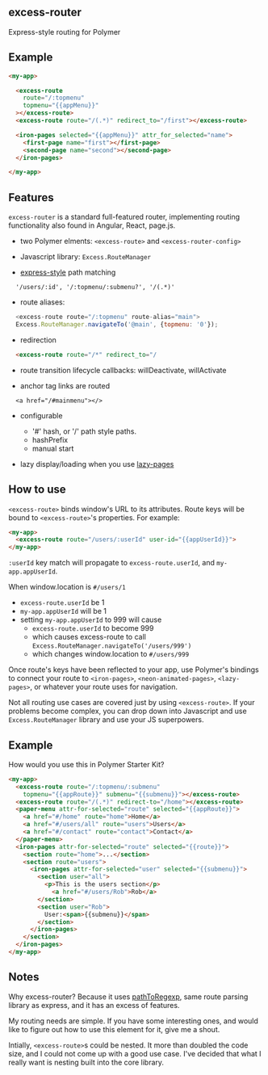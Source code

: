 ## excess-router

Express-style routing for Polymer

## Example
```html
<my-app>

  <excess-route
    route="/:topmenu"
    topmenu="{{appMenu}}"
  ></excess-route>
  <excess-route route="/(.*)" redirect_to="/first"></excess-route>

  <iron-pages selected="{{appMenu}}" attr_for_selected="name">
    <first-page name="first"></first-page>
    <second-page name="second"></second-page>
  </iron-pages>

</my-app>
```

## Features

`excess-router` is a standard full-featured router, implementing
routing functionality also found in Angular, React, page.js.

- two Polymer elments: `<excess-route>` and `<excess-router-config>`

- Javascript library: `Excess.RouteManager`

- [express-style](https://github.com/component/path-to-regexp) path matching
```
  '/users/:id', '/:topmenu/:submenu?', '/(.*)'
```
- route aliases:
```javascript
  <excess-route route="/:topmenu" route-alias="main">
  Excess.RouteManager.navigateTo('@main', {topmenu: '0'});
```

- redirection
```html
  <excess-route route="/*" redirect_to="/
```

- route transition lifecycle callbacks: willDeactivate, willActivate

- anchor tag links are routed
```
  <a href="/#mainmenu"></>
```

- configurable
  - '#' hash, or '/' path style paths.
  - hashPrefix
  - manual start

- lazy display/loading when you use [lazy-pages](https://github.com/atotic/lazy-pages)

## How to use

`<excess-route>` binds window's URL to its attributes.
Route keys will be bound to `<excess-route>`'s properties. For example:
```html
<my-app>
  <excess-route route="/users/:userId" user-id="{{appUserId}}">
</my-app>
```
`:userId` key match will propagate to `excess-route.userId`, and `my-app.appUserId`.

When window.location is `#/users/1`
- `excess-route.userId` be 1
- `my-app.appUserId` will be 1
- setting `my-app.appUserId` to 999 will cause
  - `excess-route.userId` to become 999
  - which causes excess-route to call `Excess.RouteManager.navigateTo('/users/999')`
  - which changes window.location to `#/users/999`

Once route's keys have been reflected to your app, use Polymer's bindings to connect your route to `<iron-pages>`,
`<neon-animated-pages>`, `<lazy-pages>`, or whatever your route uses for navigation.

Not all routing use cases are covered just by using `<excess-route>`. If your problems become complex, you can drop down into Javascript and
use `Excess.RouteManager` library and use your JS superpowers.

## Example

How would you use this in Polymer Starter Kit?

```html
<my-app>
  <excess-route route="/:topmenu/:submenu"
    topmenu="{{appRoute}}" submenu="{{submenu}}"></excess-route>
  <excess-route route="/(.*)" redirect-to="/home"></excess-route>
  <paper-menu attr-for-selected="route" selected="{{appRoute}}">
    <a href="#/home" route="home">Home</a>
    <a href="#/users/all" route="users">Users</a>
    <a href="#/contact" route="contact">Contact</a>
  </paper-menu>
  <iron-pages attr-for-selected="route" selected="{{route}}">
    <section route="home">...</section>
    <section route="users">
      <iron-pages attr-for-selected="user" selected="{{submenu}}">
        <section user="all">
          <p>This is the users section</p>
            <a href="#/users/Rob">Rob</a>
        </section>
        <section user="Rob">
          User:<span>{{submenu}}</span>
        </section>
      </iron-pages>
    </section>
  </iron-pages>
</my-app>
```

## Notes

Why excess-router? Because it uses [pathToRegexp](https://github.com/component/path-to-regexp), same route parsing library as express, and
it has an excess of features.

My routing needs are simple. If you have some interesting ones, and
would like to figure out how to use this element for it, give me
a shout.

Intially, `<excess-route>`s could be nested. It more than doubled the code size, and I could not come up with a good use case. I've decided
that what I really want is nesting built into the core library.

